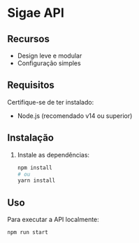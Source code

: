 
# Sigae API

## Recursos

- Design leve e modular
- Configuração simples

## Requisitos

Certifique-se de ter instalado:

- Node.js (recomendado v14 ou superior)

## Instalação

1. Instale as dependências:

   ```bash
   npm install
   # ou
   yarn install
   ```

## Uso

Para executar a API localmente:

```bash
npm run start





